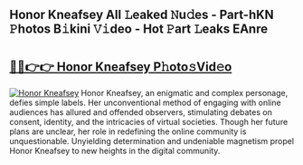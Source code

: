 ## Honor Kneafsey All 𝙻eaked 𝙽u𝚍es - Part-hKN 𝙿hotos B𝚒kini 𝚅𝚒deo - Hot 𝙿art 𝙻eaks EAnre

# <h2><a href="http://ld0dqd.urlbe.top/?page=Honor+Kneafsey">🔗🔗👉👉 Honor Kneafsey P𝚑oto𝚜Vid𝚎o</a></h2>

[![Honor Kneafsey](https://i.imgur.com/eBuTRDB.gif)](http://ld0dqd.urlbe.top/?page=Honor+Kneafsey)
Honor Kneafsey, an enigmatic and complex personage, defies simple labels. Her unconventional method of engaging with online audiences has allured and offended observers, stimulating debates on consent, identity, and the intricacies of virtual societies. Though her future plans are unclear, her role in redefining the online community is unquestionable. Unyielding determination and undeniable magnetism propel Honor Kneafsey to new heights in the digital community.
